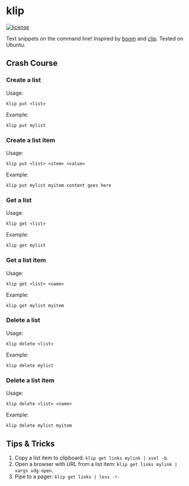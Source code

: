# klip

[![license](http://img.shields.io/badge/license-MIT-green.svg?style=flat-square)](https://github.com/iromli/klip/blob/master/LICENSE)

Text snippets on the command line! Inspired by [boom](https://github.com/holman/boom) and [clip](https://github.com/silent1mezzo/clip). Tested on Ubuntu.

## Crash Course

### Create a list

Usage:

    klip put <list>

Example:

    klip put mylist

### Create a list item

Usage:

    klip put <list> <item> <value>

Example:

    klip put mylist myitem content goes here

### Get a list

Usage:

    klip get <list>

Example:

    klip get mylist

### Get a list item

Usage:

    klip get <list> <name>

Example:

    klip get mylist myitem

### Delete a list

Usage:

    klip delete <list>

Example:

    klip delete mylist

### Delete a list item

Usage:

    klip delete <list> <name>

Example:

    klip delete mylist myitem

## Tips & Tricks

1. Copy a list item to clipboard: `klip get links mylink | xsel -b`.
2. Open a browser with URL from a list item: `klip get links mylink | xargs xdg-open`.
3. Pipe to a pager: `klip get links | less -r`.
